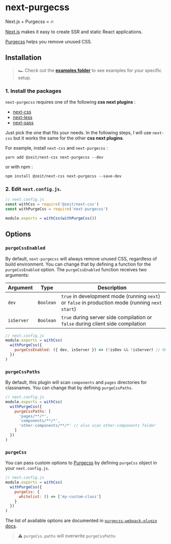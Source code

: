 # next-purgecss

Next.js + Purgecss = 🔥

[Next.js](https://nextjs.org/) makes it easy to create SSR and static React applications.

[Purgecss](https://www.purgecss.com/) helps you remove unused CSS.

## Installation

> 🏎 Check out the [**examples folder**](examples) to see examples for your specific setup.

### 1. Install the packages

`next-purgecss` requires one of the following **css next plugins** :

- [next-css](https://github.com/zeit/next-plugins/tree/master/packages/next-css)
- [next-less](https://github.com/zeit/next-plugins/tree/master/packages/next-less)
- [next-sass](https://github.com/zeit/next-plugins/tree/master/packages/next-sass)

Just pick the one that fits your needs. In the following steps, I will use `next-css` but it works the same for the other **css next plugins**.

For example, install `next-css` and `next-purgecss` :

```
yarn add @zeit/next-css next-purgecss --dev
```

or with npm :

```
npm install @zeit/next-css next-purgecss --save-dev
```

### 2. Edit `next.config.js`.

```js
// next.config.js
const withCss = require('@zeit/next-css')
const withPurgeCss = require('next-purgecss')

module.exports = withCss(withPurgeCss())
```

## Options

### `purgeCssEnabled`

By default, `next-purgecss` will always remove unused CSS, regardless of build environment. You can change that by defining a function for the `purgeCssEnabled` option. The `purgeCssEnabled` function receives two arguments:

| Argument | Type | Description |
| --- | --- | --- |
| `dev` | `Boolean` | `true` in development mode (running `next`) or `false` in production mode (running `next start`) |
| `isServer` | `Boolean` | `true` during server side compilation or `false` during client side compilation |

```js
// next.config.js
module.exports = withCss(
  withPurgeCss({
    purgeCssEnabled: ({ dev, isServer }) => (!isDev && !isServer) // Only enable PurgeCSS for client-side production builds
  })
)
```

### `purgeCssPaths`

By default, this plugin will scan `components` and `pages`
directories for classnames. You can change that by defining `purgeCssPaths`.

```js
// next.config.js
module.exports = withCss(
  withPurgeCss({
    purgeCssPaths: [
      'pages/**/*',
      'components/**/*',
      'other-components/**/*' // also scan other-components folder
    ]
  })
)
```

### `purgeCss`

You can pass custom options to
[Purgecss](https://github.com/FullHuman/purgecss-webpack-plugin) by defining
`purgeCss` object in your `next.config.js`.

```js
// next.config.js
module.exports = withCss(
  withPurgeCss({
    purgeCss: {
      whitelist: () => ['my-custom-class']
    }
  })
)
```

The list of available options are documented in [`purgecss-webpack-plugin`
docs](https://github.com/FullHuman/purgecss-webpack-plugin#options).

> ⚠️ `purgeCss.paths` will overwrite `purgeCssPaths`
